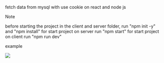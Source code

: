 fetch data from mysql with use cookie on react and node js

> [!NOTE]
> before starting the project in the client and server folder, run "npm init -y" and "npm install"
> for start project on server run "npm start"
> for start project on client run "npm run dev"

example
<div>
  <img src="img/for-git.gif" />
</div>
